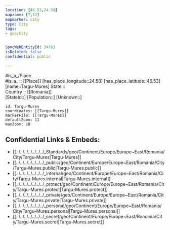 ```yaml
---
location: [46.53,24.58] 
mapzoom: [7,12] 
mapmarker: city 
type: City
tags:
- geo/City


SpocWebEntityId: 34763
isDeleted: false
confidential: public

---
```

#is_a_/Place  
#is_a_ :: [[Place]] 
[has_place_longitude::24.58] 
[has_place_latitude::46.53] 
[name::Targu-Mures] 
State ::  
Country :: [[Romania]]  
[StateId::] 
[Population::] 
[Unknown::] 


```leaflet
id: Targu-Mures
coordinates: [[Targu-Mures]] 
markerFile: [[Targu-Mures]] 
defaultZoom: 11 
maxZoom: 18
```


## Confidential Links & Embeds: 
- [[../../../../../../../_Standards/geo/Continent/Europe/Europe~East/Romania/City/Targu-Mures|Targu-Mures]] 
- [[../../../../../../../_public/geo/Continent/Europe/Europe~East/Romania/City/Targu-Mures.public|Targu-Mures.public]] 
- [[../../../../../../../_internal/geo/Continent/Europe/Europe~East/Romania/City/Targu-Mures.internal|Targu-Mures.internal]] 
- [[../../../../../../../_protect/geo/Continent/Europe/Europe~East/Romania/City/Targu-Mures.protect|Targu-Mures.protect]] 
- [[../../../../../../../_private/geo/Continent/Europe/Europe~East/Romania/City/Targu-Mures.private|Targu-Mures.private]] 
- [[../../../../../../../_personal/geo/Continent/Europe/Europe~East/Romania/City/Targu-Mures.personal|Targu-Mures.personal]] 
- [[../../../../../../../_secret/geo/Continent/Europe/Europe~East/Romania/City/Targu-Mures.secret|Targu-Mures.secret]] 
